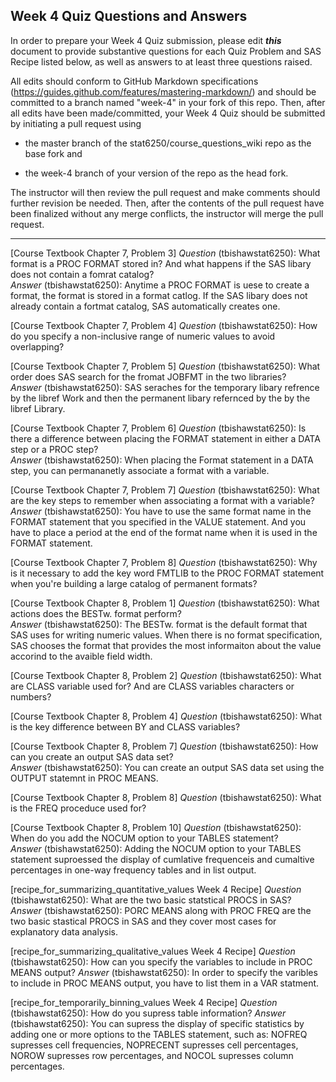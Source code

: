 ## Week 4 Quiz Questions and Answers

In order to prepare your Week 4 Quiz submission, please edit ***this*** document to provide substantive questions for each Quiz Problem and SAS Recipe listed below, as well as answers to at least three questions raised.

All edits should conform to GitHub Markdown specifications (https://guides.github.com/features/mastering-markdown/) and should be committed to a branch named "week-4" in your fork of this repo. Then, after all edits have been made/committed, your Week 4 Quiz should be submitted by initiating a pull request using

- the master branch of the stat6250/course_questions_wiki repo as the base fork and

- the week-4 branch of your version of the repo as the head fork.

The instructor will then review the pull request and make comments should further revision be needed. Then, after the contents of the pull request have been finalized without any merge conflicts, the instructor will merge the pull request.

********************************************************************************



[Course Textbook Chapter 7, Problem 3]
*Question* (tbishawstat6250): What format is a PROC FORMAT stored in? And what happens if the SAS libary does not contain a fomrat catalog?   
*Answer* (tbishawstat6250): Anytime a PROC FORMAT is uese to create a format, the format is stored in a format catlog. If the SAS libary does not already contain a fortmat catalog, SAS automatically creates one.  



[Course Textbook Chapter 7, Problem 4]
*Question* (tbishawstat6250): How do you specify a non-inclusive range of numeric values to avoid overlapping?   



[Course Textbook Chapter 7, Problem 5]
*Question* (tbishawstat6250): What order does SAS search for the fromat JOBFMT in the two libraries?   
*Answer* (tbishawstat6250): SAS seraches for the temporary libary refrence by the libref Work and then the permanent libary refernced by the by the libref Library. 



[Course Textbook Chapter 7, Problem 6]
*Question* (tbishawstat6250): Is there a difference between placing the FORMAT statement in either a DATA step or a PROC step?   
*Answer* (tbishawstat6250): When placing the Format statement in a DATA step, you can permananetly associate a format with a variable. 



[Course Textbook Chapter 7, Problem 7]
*Question* (tbishawstat6250): What are the key steps to remember when associating a format with a variable?  
*Answer* (tbishawstat6250): You have to use the same format name in the FORMAT statement that you specified in the VALUE statement. And you have to place a period at the end of the format name when it is used in the FORMAT statement.  



[Course Textbook Chapter 7, Problem 8]
*Question* (tbishawstat6250): Why is it necessary to add the key word FMTLIB to the PROC FORMAT statement when you're building a large catalog of permanent formats? 



[Course Textbook Chapter 8, Problem 1]
*Question* (tbishawstat6250): What actions does the BESTw. format perform?    
*Answer* (tbishawstat6250): The BESTw. format is the default format that SAS uses for writing numeric values. When there is no format specification, SAS chooses the format that provides the most informaiton about the value accorind to the avaible field width. 



[Course Textbook Chapter 8, Problem 2]
*Question* (tbishawstat6250): What are CLASS variable used for? And are CLASS variables characters or numbers?  



[Course Textbook Chapter 8, Problem 4]
*Question* (tbishawstat6250): What is the key difference between BY and CLASS variables?  



[Course Textbook Chapter 8, Problem 7]
*Question* (tbishawstat6250): How can you create an output SAS data set?  
*Answer* (tbishawstat6250): You can create an output SAS data set using the OUTPUT statemnt in PROC MEANS.  



[Course Textbook Chapter 8, Problem 8]
*Question* (tbishawstat6250): What is the FREQ proceduce used for?   



[Course Textbook Chapter 8, Problem 10]
*Question* (tbishawstat6250): When do you add the NOCUM option to your TABLES statement?  
*Answer* (tbishawstat6250): Adding the NOCUM option to your TABLES statement suproessed the display of cumlative frequenceis and cumaltive percentages in one-way frequency tables and in list output.  



[recipe_for_summarizing_quantitative_values Week 4 Recipe]
*Question* (tbishawstat6250): What are the two basic statstical PROCS in SAS?   
*Answer* (tbishawstat6250): PORC MEANS along with PROC FREQ are the two basic stastical PROCS in SAS and they cover most cases for explanatory data analysis. 



[recipe_for_summarizing_qualitative_values Week 4 Recipe]
*Question* (tbishawstat6250): How can you specify the variables to include in PROC MEANS output?
*Answer* (tbishawstat6250): In order to specify the varibles to include in PROC MEANS output, you have to list them in a VAR statment. 



[recipe_for_temporarily_binning_values Week 4 Recipe]
*Question* (tbishawstat6250): How do you supress table information?
*Answer* (tbishawstat6250): You can supress the display of specific statistics by adding one or more options to the TABLES statement, such as: NOFREQ supresses cell frequencies, NOPRECENT supresses cell percentages, NOROW supresses row percentages, and NOCOL supresses column percentages. 



